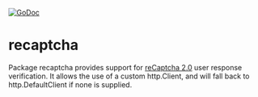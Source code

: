 [![GoDoc](https://godoc.org/github.com/sebkinne/go-recaptcha?status.svg)](https://godoc.org/github.com/sebkinne/go-recaptcha)

# recaptcha
Package recaptcha provides support for [reCaptcha 2.0](https://www.google.com/recaptcha) user response verification. It allows the use of a custom http.Client, and will fall back to http.DefaultClient if none is supplied.
